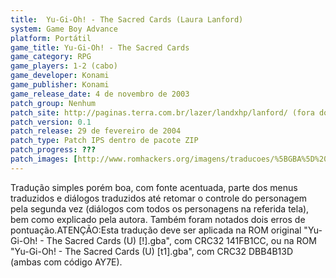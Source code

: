 ```yaml
---
title:  Yu-Gi-Oh! - The Sacred Cards (Laura Lanford)
system: Game Boy Advance
platform: Portátil
game_title: Yu-Gi-Oh! - The Sacred Cards
game_category: RPG
game_players: 1-2 (cabo)
game_developer: Konami
game_publisher: Konami
game_release_date: 4 de novembro de 2003
patch_group: Nenhum
patch_site: http://paginas.terra.com.br/lazer/landxhp/lanford/ (fora do ar)
patch_version: 0.1
patch_release: 29 de fevereiro de 2004
patch_type: Patch IPS dentro de pacote ZIP
patch_progress: ???
patch_images: [http://www.romhackers.org/imagens/traducoes/%5BGBA%5D%20Yu-Gi-Oh!%20-%20The%20Sacred%20Cards%20-%20Laura%20Lanford%20-%201.png,http://www.romhackers.org/imagens/traducoes/%5BGBA%5D%20Yu-Gi-Oh!%20-%20The%20Sacred%20Cards%20-%20Laura%20Lanford%20-%202.png,http://www.romhackers.org/imagens/traducoes/%5BGBA%5D%20Yu-Gi-Oh!%20-%20The%20Sacred%20Cards%20-%20Laura%20Lanford%20-%203.png]
---
```

Tradução simples porém boa, com fonte acentuada, parte dos menus traduzidos e diálogos traduzidos até retomar o controle do personagem pela segunda vez (diálogos com todos os personagens na referida tela), bem como explicado pela autora. Também foram notados dois erros de pontuação.ATENÇÃO:Esta tradução deve ser aplicada na ROM original "Yu-Gi-Oh! - The Sacred Cards (U) [!].gba", com CRC32 141FB1CC, ou na ROM "Yu-Gi-Oh! - The Sacred Cards (U) [t1].gba", com CRC32 DBB4B13D (ambas com código AY7E).